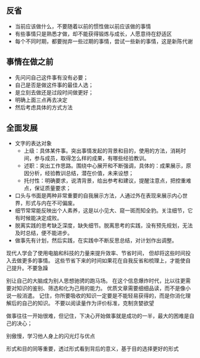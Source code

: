 ## 反省

- 当前应该做什么，不要随着以前的惯性做以前应该做的事情
- 有些事情只是熟悉才做，却不能获得锻炼与成长，人愿意待在舒适区
- 每个不同时期，都要抛弃一些过期的事情，尝试一些新的事情，这是新陈代谢

## 事情在做之前

- 先问问自己这件事有没有必要；
- 自己是否是做这件事的最佳人选；
- 是立刻去做还是过段时间做更好；
- 明确上面三点再去决定
- 然后考虑具体的方式方法

## 全面发展

- 文字的表达对象
    - 上级：具体某件事。突出事情发起的背景和目的，使用的方法，消耗时间，参与成员，取得怎么样的成果，有哪些经验教训。
    - 述职：突出工作思路。围绕中心展开和不断强调，具体的：成果展示，原因分析，经验教训总结，潜在价值，未来设想；
    - 托付性：明确要求，说清背景，给出参考和建议，提醒注意点，把控重难点，保证质量要求；
- 口头与书面是两种非常重要的自我展示方法，人通过外在表现来展示内心世界，形式与内在不可偏废。
- 细节常常能反映出个人素养，这是以小见大、窥一斑而知全豹。关注细节，它有时候能决定成败。
- 脱离实践的思考缺乏深度，缺失细节。脱离思考的实践，没有预先规划，无法及时总结，便不能进步。
- 做事先有计划，然后实践，在实践中不断反思总结，对计划作出调整。

现代人学会了使用电脑和科技的力量来提升效率、节省时间，
但却将这些时间投入去做更多的事情。
这些节省下来的时间如果花在自我反省和梳理上，才能使自己提升。不要急躁

别让自己的大脑成为别人思想驰骋的跑马场。
在这个信息爆炸时代，比以往更需要对知识的鉴别、筛选和化为己用的能力。
优质文章需要细细品读，而不是像小说一般消遣。
记住，你所要吸收的知识一定要是不能轻易获得的，而是你消化理解后的自己的知识。
不要以阅读量作为评价标准，克制贪婪欲望

做事往往一开始很难，但记住，下决心开始做事就是成功的一半，最大的困难是自己的决心；

别傲慢，学习他人身上的闪光灯与优点

形式和目的同等重要，透过形式看到背后的意义，基于目的选择更好的形式
